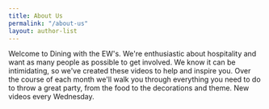 ```yaml
---
title: About Us
permalink: "/about-us"
layout: author-list
---
```


Welcome to Dining with the EW's. We're enthusiastic about hospitality and want as many people as possible to get involved. We know it can be intimidating, so we've created these videos to help and inspire you. Over the course of each month we'll walk you through everything you need to do to throw a great party, from the food to the decorations and theme. New videos every Wednesday.
